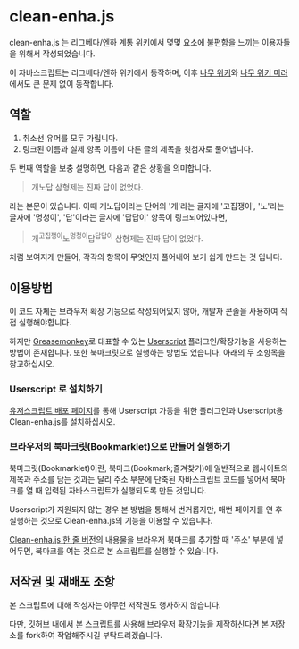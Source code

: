 # clean-enha.js
clean-enha.js 는 리그베다/엔하 계통 위키에서 몇몇 요소에 불편함을 느끼는 이용자들을 위해서 작성되었습니다.

이 자바스크립트는 리그베다/엔하 위키에서 동작하며, 이후 [나무 위키](https://namu.wiki/)와 [나무 위키 미러](https://namu.mirror.wiki)에서도 큰 문제 없이 동작합니다.

## 역할
1. 취소선 유머를 모두 가립니다.
2. 링크된 이름과 실제 항목 이름이 다른 글의 제목을 윗첨자로 풀어냅니다.

두 번째 역할을 보충 설명하면, 다음과 같은 상황을 의미합니다.

> 개노답 삼형제는 진짜 답이 없었다.

라는 본문이 있습니다. 이때 개노답이라는 단어의 '개'라는 글자에 '고집쟁이', '노'라는 글자에 '멍청이', '답'이라는 글자에 '답답이' 항목이 링크되어있다면,

> 개<sup>고집쟁이</sup>노<sup>멍청이</sup>답<sup>답답이</sup> 삼형제는 진짜 답이 없었다.

처럼 보여지게 만들어, 각각의 항목이 무엇인지 풀어내어 보기 쉽게 만드는 것 입니다.

## 이용방법
이 코드 자체는 브라우저 확장 기능으로 작성되어있지 않아, 개발자 콘솔을 사용하여 직접 실행해야합니다.

하지만 [Greasemonkey](https://addons.mozilla.org/ko/firefox/addon/greasemonkey/)로 대표할 수 있는 [Userscript](http://whatis.techtarget.com/definition/user-script) 플러그인/확장기능을 사용하는 방법이 존재합니다. 또한 북마크릿으로 실행하는 방법도 있습니다. 아래의 두 소항목을 참고하십시오.

### Userscript 로 설치하기
[유저스크립트 배포 페이지](http://g.nidev.org/clean-enha.js)를 통해 Userscript 가동을 위한 플러그인과 Userscript용 Clean-enha.js를 설치하십시오.

### 브라우저의 북마크릿(Bookmarklet)으로 만들어 실행하기

북마크릿(Bookmarklet)이란, 북마크(Bookmark;즐겨찾기)에 일반적으로 웹사이트의 제목과 주소를 담는 것과는 달리 주소 부분에 단축된 자바스크립트 코드를 넣어서 북마크를 열 때 입력된 자바스크립트가 실행되도록 만든 것입니다.

Userscript가 지원되지 않는 경우 본 방법을 통해서 번거롭지만, 매번 페이지를 연 후 실행하는 것으로 Clean-enha.js의 기능을 이용할 수 있습니다.

[Clean-enha.js 한 줄 버전](https://raw.githubusercontent.com/nidev/clean-enha.js/master/inlined-clean-enha.js)의 내용물을 브라우저 북마크를 추가할 때 '주소' 부분에 넣어두면, 북마크를 여는 것으로 본 스크립트를 실행할 수 있습니다.

## 저작권 및 재배포 조항

본 스크립트에 대해 작성자는 아무런 저작권도 행사하지 않습니다.

다만, 깃허브 내에서 본 스크립트를 사용해 브라우저 확장기능을 제작하신다면 본 저장소를 fork하여 작업해주시길 부탁드리겠습니다.
